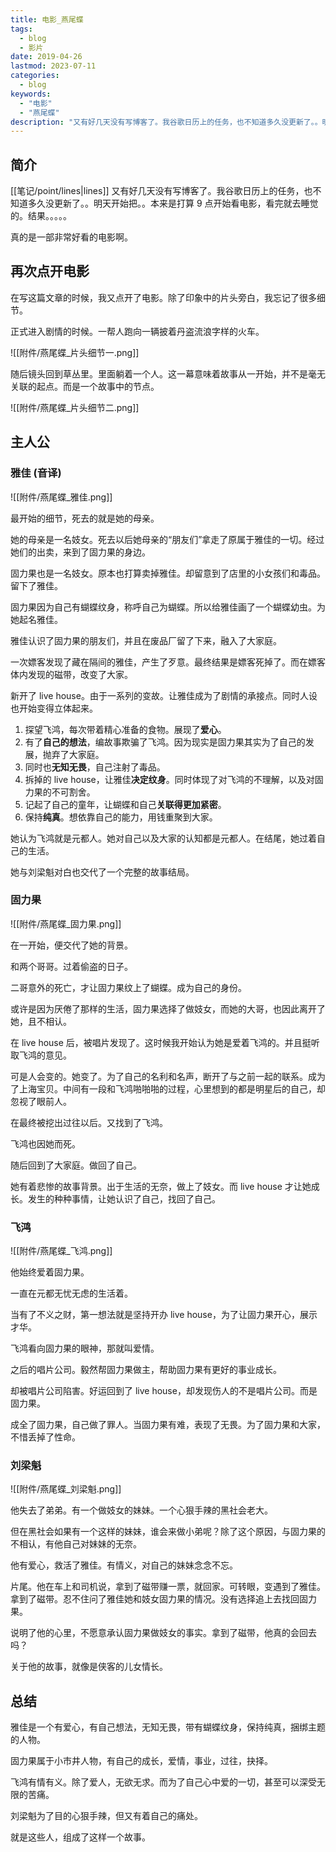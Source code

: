 ```yaml
---
title: 电影_燕尾蝶
tags:
  - blog
  - 影片
date: 2019-04-26
lastmod: 2023-07-11
categories:
  - blog
keywords:
  - "电影"
  - "燕尾蝶"
description: "又有好几天没有写博客了。我谷歌日历上的任务，也不知道多久没更新了。。明天开始把。。本来是打算9点开始看电影，看完就去睡觉的。结果。。。。。真的是一部非常好看的电影啊"
---
```


## 简介

[[笔记/point/lines|lines]] 又有好几天没有写博客了。我谷歌日历上的任务，也不知道多久没更新了。。明天开始把。。本来是打算 9 点开始看电影，看完就去睡觉的。结果。。。。。

真的是一部非常好看的电影啊。

## 再次点开电影

在写这篇文章的时候，我又点开了电影。除了印象中的片头旁白，我忘记了很多细节。

正式进入剧情的时候。一帮人跑向一辆披着丹盗流浪字样的火车。

![[附件/燕尾蝶_片头细节一.png]]

随后镜头回到草丛里。里面躺着一个人。这一幕意味着故事从一开始，并不是毫无关联的起点。而是一个故事中的节点。

![[附件/燕尾蝶_片头细节二.png]]

## 主人公

### 雅佳 (音译)

![[附件/燕尾蝶_雅佳.png]]

最开始的细节，死去的就是她的母亲。

她的母亲是一名妓女。死去以后她母亲的“朋友们”拿走了原属于雅佳的一切。经过她们的出卖，来到了固力果的身边。

固力果也是一名妓女。原本也打算卖掉雅佳。却留意到了店里的小女孩们和毒品。留下了雅佳。

固力果因为自己有蝴蝶纹身，称呼自己为蝴蝶。所以给雅佳画了一个蝴蝶幼虫。为她起名雅佳。

雅佳认识了固力果的朋友们，并且在废品厂留了下来，融入了大家庭。

一次嫖客发现了藏在隔间的雅佳，产生了歹意。最终结果是嫖客死掉了。而在嫖客体内发现的磁带，改变了大家。

新开了 live house。由于一系列的变故。让雅佳成为了剧情的承接点。同时人设也开始变得立体起来。

1. 探望飞鸿，每次带着精心准备的食物。展现了**爱心**。
2. 有了**自己的想法**，编故事欺骗了飞鸿。因为现实是固力果其实为了自己的发展，抛弃了大家庭。
3. 同时也**无知无畏**，自己注射了毒品。
4. 拆掉的 live house，让雅佳**决定纹身**。同时体现了对飞鸿的不理解，以及对固力果的不可割舍。
5. 记起了自己的童年，让蝴蝶和自己**关联得更加紧密**。
6. 保持**纯真**。想依靠自己的能力，用钱重聚到大家。

她认为飞鸿就是元都人。她对自己以及大家的认知都是元都人。在结尾，她过着自己的生活。

她与刘梁魁对白也交代了一个完整的故事结局。

### 固力果

![[附件/燕尾蝶_固力果.png]]

在一开始，便交代了她的背景。

和两个哥哥。过着偷盗的日子。

二哥意外的死亡，才让固力果纹上了蝴蝶。成为自己的身份。

或许是因为厌倦了那样的生活，固力果选择了做妓女，而她的大哥，也因此离开了她，且不相认。

在 live house 后，被唱片发现了。这时候我开始认为她是爱着飞鸿的。并且挺听取飞鸿的意见。

可是人会变的。她变了。为了自己的名利和名声，断开了与之前一起的联系。成为了上海宝贝。中间有一段和飞鸿啪啪啪的过程，心里想到的都是明星后的自己，却忽视了眼前人。

在最终被挖出过往以后。又找到了飞鸿。

飞鸿也因她而死。

随后回到了大家庭。做回了自己。

她有着悲惨的故事背景。出于生活的无奈，做上了妓女。而 live house 才让她成长。发生的种种事情，让她认识了自己，找回了自己。

### 飞鸿

![[附件/燕尾蝶_飞鸿.png]]

他始终爱着固力果。

一直在元都无忧无虑的生活着。

当有了不义之财，第一想法就是坚持开办 live house，为了让固力果开心，展示才华。

飞鸿看向固力果的眼神，那就叫爱情。

之后的唱片公司。毅然帮固力果做主，帮助固力果有更好的事业成长。

却被唱片公司陷害。好运回到了 live house，却发现伤人的不是唱片公司。而是固力果。

成全了固力果，自己做了罪人。当固力果有难，表现了无畏。为了固力果和大家，不惜丢掉了性命。

### 刘梁魁

![[附件/燕尾蝶_刘梁魁.png]]

他失去了弟弟。有一个做妓女的妹妹。一个心狠手辣的黑社会老大。

但在黑社会如果有一个这样的妹妹，谁会来做小弟呢？除了这个原因，与固力果的不相认，有他自己对妹妹的无奈。

他有爱心，救活了雅佳。有情义，对自己的妹妹念念不忘。

片尾。他在车上和司机说，拿到了磁带赚一票，就回家。可转眼，变遇到了雅佳。拿到了磁带。忍不住问了雅佳她和妓女固力果的情况。没有选择追上去找回固力果。

说明了他的心里，不愿意承认固力果做妓女的事实。拿到了磁带，他真的会回去吗？

关于他的故事，就像是侠客的儿女情长。

## 总结

雅佳是一个有爱心，有自己想法，无知无畏，带有蝴蝶纹身，保持纯真，捆绑主题的人物。

固力果属于小市井人物，有自己的成长，爱情，事业，过往，抉择。

飞鸿有情有义。除了爱人，无欲无求。而为了自己心中爱的一切，甚至可以深受无限的苦痛。

刘梁魁为了目的心狠手辣，但又有着自己的痛处。

就是这些人，组成了这样一个故事。

